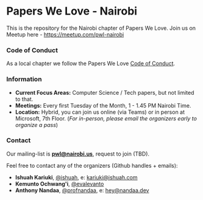 # Papers We Love - Nairobi


This is the repository for the Nairobi chapter of Papers We Love. Join us on Meetup here - https://meetup.com/pwl-nairobi


### Code of Conduct

As a local chapter we follow the Papers We Love [Code of Conduct](https://github.com/papers-we-love/nairobi/blob/main/code-of-conduct.md).

### Information

- **Current Focus Areas:** Computer Science / Tech papers, but not limited to that.
- **Meetings:** Every first Tuesday of the Month, 1 - 1.45 PM Nairobi Time.
- **Location:** Hybrid, you can join us online (via Teams) or in person at Microsoft, 7th Floor. (_For in-person, please email the organizers early to organize a pass_)

### Contact

Our mailing-list is **pwl@nairobi.us**, request to join <here> (TBD).

Feel free to contact any of the organizers (Github handles + emails):

- **Ishuah Kariuki**, [@ishuah](https://github.com/ishuah), e: kariuki@ishuah.com
- **Kemunto Ochwang'i**, [@evalevanto](https://github.com/evalevanto)
- **Anthony Nandaa**, [@profnandaa](https://github.com/profnandaa), e: hey@nandaa.dev

